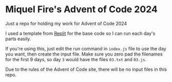 # Miquel Fire's Advent of Code 2024

Just a repo for holding my work for Advent of Code 2024

I used a template from [Replit](https://aoc-templates.util.repl.co/) for the base code so I can run each day's parts easily.

If you're using this, just edit the run command in `index.js` file to use the day you want, then create the input file. Make sure you zero pad the filenames for the first 9 days, so day `3` would have the files `03.txt` and `03.js`.

Due to the rules of the Advent of Code site, there will be no input files in this repo.
